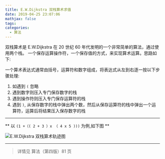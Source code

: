 ```yaml
---
title: E.W.Dijkstra 双栈算术求值
date: 2019-04-25 23:07:06
mathjax: false
tags:
categories:
  - 算法
---
```


双栈算术是 E.W.Dijkstra 在 20 世纪 60 年代发明的一个非常简单的算法，通过使用两个栈。
一个保存运算操作符，一个保存值的方式，来实现算术运算。思路如下:

一个算术表达式通常由括号，运算符和数字组成，将表达式从左到右逐一按以下步骤处理:
1. 如遇到 `(` 忽略
2. 遇到数字则压入专门保存数字的栈
3. 遇到操作符则压入专门保存运算符的栈
4. 遇到 `)`, 从保存数字的栈中弹出两个数，然后从保存运算符的栈中弹出一个运算符，运算后将结果压入保存数字的栈

---

** 以 `(1 +（( 2 + 3 ）x （ 4 x 5 )))` 为例,如下图 **

![E.W.Dijkstra 双栈算术轨迹图](/images/E_W_Dijkstra.jpg)

---
> 详情见 算法（第四版）81 页